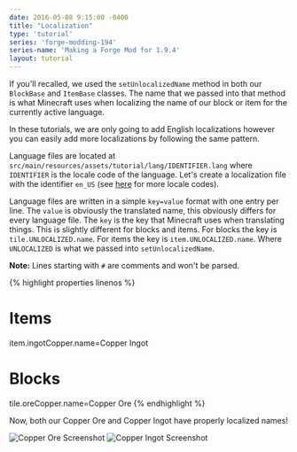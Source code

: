 ```yaml
---
date: 2016-05-08 9:15:00 -0400
title: "Localization"
type: 'tutorial'
series: 'forge-modding-194'
series-name: 'Making a Forge Mod for 1.9.4'
layout: tutorial
---
```


If you'll recalled, we used the `setUnlocalizedName` method in both our `BlockBase` and `ItemBase` classes. The name that we passed into that method is what Minecraft uses when localizing the name of our block or item for the currently active language. 

In these tutorials, we are only going to add English localizations however you can easily add more localizations by following the same pattern.

Language files are located at `src/main/resources/assets/tutorial/lang/IDENTIFIER.lang` where `IDENTIFIER` is the locale code of the language. Let's create a localization file with the identifier `en_US` (see [here](http://minecraft.gamepedia.com/Language) for more locale codes).

Language files are written in a simple `key=value` format with one entry per line. The `value` is obviously the translated name, this obviously differs for every language file. The `key` is the key that Minecraft uses when translating things. This is slightly different for blocks and items. For blocks the key is `tile.UNLOCALIZED.name`. For items the key is `item.UNLOCALIZED.name`. Where `UNLOCALIZED` is what we passed into `setUnlocalizedName`.

**Note:** Lines starting with `#` are comments and won't be parsed.

{% highlight properties linenos %}
# Items
item.ingotCopper.name=Copper Ingot

# Blocks
tile.oreCopper.name=Copper Ore
{% endhighlight %}

Now, both our Copper Ore and Copper Ingot have properly localized names!

![Copper Ore Screenshot](http://i.imgur.com/f6T09kI.png)
![Copper Ingot Screenshot](http://i.imgur.com/oafpj5q.png)
